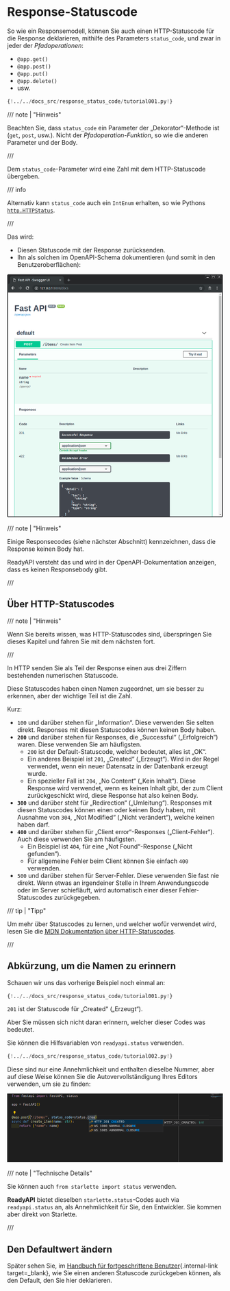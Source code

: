 # Response-Statuscode

So wie ein Responsemodell, können Sie auch einen HTTP-Statuscode für die Response deklarieren, mithilfe des Parameters `status_code`, und zwar in jeder der _Pfadoperationen_:

- `@app.get()`
- `@app.post()`
- `@app.put()`
- `@app.delete()`
- usw.

```Python hl_lines="6"
{!../../docs_src/response_status_code/tutorial001.py!}
```

/// note | "Hinweis"

Beachten Sie, dass `status_code` ein Parameter der „Dekorator“-Methode ist (`get`, `post`, usw.). Nicht der _Pfadoperation-Funktion_, so wie die anderen Parameter und der Body.

///

Dem `status_code`-Parameter wird eine Zahl mit dem HTTP-Statuscode übergeben.

/// info

Alternativ kann `status_code` auch ein `IntEnum` erhalten, so wie Pythons <a href="https://docs.python.org/3/library/http.html#http.HTTPStatus" class="external-link" target="_blank">`http.HTTPStatus`</a>.

///

Das wird:

- Diesen Statuscode mit der Response zurücksenden.
- Ihn als solchen im OpenAPI-Schema dokumentieren (und somit in den Benutzeroberflächen):

<img src="/img/tutorial/response-status-code/image01.png">

/// note | "Hinweis"

Einige Responsecodes (siehe nächster Abschnitt) kennzeichnen, dass die Response keinen Body hat.

ReadyAPI versteht das und wird in der OpenAPI-Dokumentation anzeigen, dass es keinen Responsebody gibt.

///

## Über HTTP-Statuscodes

/// note | "Hinweis"

Wenn Sie bereits wissen, was HTTP-Statuscodes sind, überspringen Sie dieses Kapitel und fahren Sie mit dem nächsten fort.

///

In HTTP senden Sie als Teil der Response einen aus drei Ziffern bestehenden numerischen Statuscode.

Diese Statuscodes haben einen Namen zugeordnet, um sie besser zu erkennen, aber der wichtige Teil ist die Zahl.

Kurz:

- `100` und darüber stehen für „Information“. Diese verwenden Sie selten direkt. Responses mit diesen Statuscodes können keinen Body haben.
- **`200`** und darüber stehen für Responses, die „Successful“ („Erfolgreich“) waren. Diese verwenden Sie am häufigsten.
  - `200` ist der Default-Statuscode, welcher bedeutet, alles ist „OK“.
  - Ein anderes Beispiel ist `201`, „Created“ („Erzeugt“). Wird in der Regel verwendet, wenn ein neuer Datensatz in der Datenbank erzeugt wurde.
  - Ein spezieller Fall ist `204`, „No Content“ („Kein Inhalt“). Diese Response wird verwendet, wenn es keinen Inhalt gibt, der zum Client zurückgeschickt wird, diese Response hat also keinen Body.
- **`300`** und darüber steht für „Redirection“ („Umleitung“). Responses mit diesen Statuscodes können einen oder keinen Body haben, mit Ausnahme von `304`, „Not Modified“ („Nicht verändert“), welche keinen haben darf.
- **`400`** und darüber stehen für „Client error“-Responses („Client-Fehler“). Auch diese verwenden Sie am häufigsten.
  - Ein Beispiel ist `404`, für eine „Not Found“-Response („Nicht gefunden“).
  - Für allgemeine Fehler beim Client können Sie einfach `400` verwenden.
- `500` und darüber stehen für Server-Fehler. Diese verwenden Sie fast nie direkt. Wenn etwas an irgendeiner Stelle in Ihrem Anwendungscode oder im Server schiefläuft, wird automatisch einer dieser Fehler-Statuscodes zurückgegeben.

/// tip | "Tipp"

Um mehr über Statuscodes zu lernen, und welcher wofür verwendet wird, lesen Sie die <a href="https://developer.mozilla.org/en-US/docs/Web/HTTP/Status" class="external-link" target="_blank"><abbr title="Mozilla Developer Network – Mozilla-Entwickler-Netzwerk">MDN</abbr> Dokumentation über HTTP-Statuscodes</a>.

///

## Abkürzung, um die Namen zu erinnern

Schauen wir uns das vorherige Beispiel noch einmal an:

```Python hl_lines="6"
{!../../docs_src/response_status_code/tutorial001.py!}
```

`201` ist der Statuscode für „Created“ („Erzeugt“).

Aber Sie müssen sich nicht daran erinnern, welcher dieser Codes was bedeutet.

Sie können die Hilfsvariablen von `readyapi.status` verwenden.

```Python hl_lines="1  6"
{!../../docs_src/response_status_code/tutorial002.py!}
```

Diese sind nur eine Annehmlichkeit und enthalten dieselbe Nummer, aber auf diese Weise können Sie die Autovervollständigung Ihres Editors verwenden, um sie zu finden:

<img src="/img/tutorial/response-status-code/image02.png">

/// note | "Technische Details"

Sie können auch `from starlette import status` verwenden.

**ReadyAPI** bietet dieselben `starlette.status`-Codes auch via `readyapi.status` an, als Annehmlichkeit für Sie, den Entwickler. Sie kommen aber direkt von Starlette.

///

## Den Defaultwert ändern

Später sehen Sie, im [Handbuch für fortgeschrittene Benutzer](../advanced/response-change-status-code.md){.internal-link target=\_blank}, wie Sie einen anderen Statuscode zurückgeben können, als den Default, den Sie hier deklarieren.
